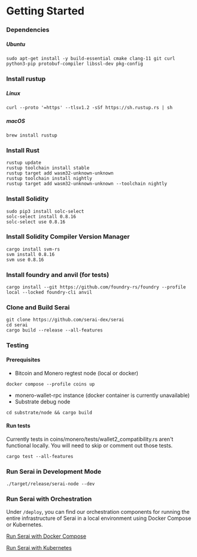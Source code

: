# Getting Started

### Dependencies

##### Ubuntu

```
sudo apt-get install -y build-essential cmake clang-11 git curl python3-pip protobuf-compiler libssl-dev pkg-config
```

### Install rustup

##### Linux

```
curl --proto '=https' --tlsv1.2 -sSf https://sh.rustup.rs | sh
```

##### macOS

```
brew install rustup
```

### Install Rust

```
rustup update
rustup toolchain install stable
rustup target add wasm32-unknown-unknown
rustup toolchain install nightly
rustup target add wasm32-unknown-unknown --toolchain nightly
```

### Install Solidity

```
sudo pip3 install solc-select
solc-select install 0.8.16
solc-select use 0.8.16
```

### Install Solidity Compiler Version Manager

```
cargo install svm-rs
svm install 0.8.16
svm use 0.8.16
```

### Install foundry and anvil (for tests)

```
cargo install --git https://github.com/foundry-rs/foundry --profile local --locked foundry-cli anvil
```

### Clone and Build Serai

```
git clone https://github.com/serai-dex/serai
cd serai
cargo build --release --all-features
```

### Testing

#### Prerequisites

- Bitcoin and Monero regtest node (local or docker)
```
docker compose --profile coins up
```
- monero-wallet-rpc instance (docker container is currently unavailable)
- Substrate debug node
```
cd substrate/node && cargo build
```

#### Run tests

Currently tests in coins/monero/tests/wallet2_compatibility.rs aren't functional locally. You will need to skip or comment out those tests.

```
cargo test --all-features
```

### Run Serai in Development Mode

```
./target/release/serai-node --dev
```

### Run Serai with Orchestration

Under `/deploy`, you can find our orchestration components for running the
entire infrastructure of Serai in a local environment using Docker Compose or
Kubernetes.

[Run Serai with Docker Compose](../deploy/README.md)

[Run Serai with Kubernetes](../deploy/kubernetes/README.md)
